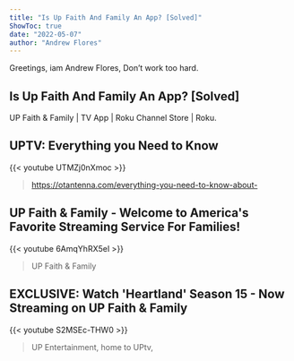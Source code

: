 ```yaml
---
title: "Is Up Faith And Family An App? [Solved]"
ShowToc: true 
date: "2022-05-07"
author: "Andrew Flores" 
---
```


Greetings, iam Andrew Flores, Don’t work too hard.
## Is Up Faith And Family An App? [Solved]
UP Faith & Family | TV App | Roku Channel Store | Roku.

## UPTV: Everything you Need to Know
{{< youtube UTMZj0nXmoc >}}
>https://otantenna.com/everything-you-need-to-know-about-

## UP Faith & Family - Welcome to America's Favorite Streaming Service For Families!
{{< youtube 6AmqYhRX5eI >}}
>UP Faith & Family

## EXCLUSIVE: Watch 'Heartland' Season 15 - Now Streaming on UP Faith & Family
{{< youtube S2MSEc-THW0 >}}
>UP Entertainment, home to UPtv, 

